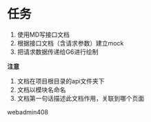 # 任务
1. 使用MD写接口文档
2. 根据接口文档（含请求参数）建立mock
3. 把请求数据传递给G6进行绘制

**注意**
1. 文档在项目根目录的api文件夹下
2. 文档以模块名命名
3. 文档第一句话描述此文档作用，关联到哪个页面


webadmin408
